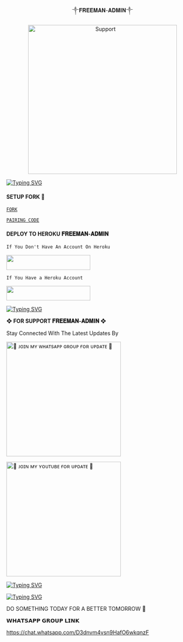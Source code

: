 
<p align="center">                                                 ༒𝐅𝐑𝐄𝐄𝐌𝐀𝐍-𝐀𝐃𝐌𝐈𝐍༒
  

</p>
<p align="center"> 
  <a href="https://whatsapp.com/channel/0029VajweHxKQuJP6qnjLM31">
    <img alt=Support height="390" src="https://files.catbox.moe/nfjzst.jpg"> 
    </p>
 
 
 


<a href="https://git.io/typing-svg"><img src="https://readme-typing-svg.demolab.com?font=Fira+Code&pause=1000&random=false&width=435&lines=𝐓𝐇𝐈𝐒+𝐈𝐒+𝐅𝐑𝐄𝐄𝐌𝐀𝐍-𝐀𝐃𝐌𝐈𝐍+𝐌𝐀𝐈𝐃𝐄+𝐈𝐍+𝐓𝐀𝐍𝐙𝐀𝐍𝐈𝐀" alt="Typing SVG" /></a>

#### SETUP  FORK 🌟


[`FORK`](https://github.com/Qartde/Rahmani_Md/fork)


 


[`PAIRING CODE`](https://rahmani-md-7xqe.onrender.com/)
 

#### DEPLOY TO HEROKU 𝐅𝐑𝐄𝐄𝐌𝐀𝐍-𝐀𝐃𝐌𝐈𝐍
`If You Don't Have An Account On Heroku`

<a align="center"><a href="https://signup.heroku.com">
 <img src="https://img.shields.io/badge/Create%20Account%20Now-blue?style=for-the-badge&logo=heroku" width="220" height="38.45"/></a></p>

`If You Have a Heroku Account`

<a align="center"><a href="https://dashboard.heroku.com/new?template=https://github.com/Qartde/Rahmani_Md/tree/main"> <img src="https://img.shields.io/badge/DEPLOY%20NOW-blue?style=for-the-badge&logo=heroku" width="220" height="38.45"/></a></p>



<a href="https://git.io/typing-svg"><img src="https://readme-typing-svg.demolab.com?font=Fira+Code&pause=1000&random=false&width=435&lines=𝐓𝐇𝐈𝐒+𝐈𝐒+𝐑𝐀𝐇𝐌𝐀𝐍𝐈+𝐌𝐃+𝐌𝐀𝐈𝐃𝐄+𝐈𝐍+𝐓𝐀𝐍𝐙𝐀𝐍𝐈𝐀" alt="Typing SVG" /></a>



**❖ FOR SUPPORT 𝐅𝐑𝐄𝐄𝐌𝐀𝐍-𝐀𝐃𝐌𝐈𝐍 ❖**
 
Stay Connected With The Latest Updates By
   <br>
  
<a href="https://whatsapp.com/channel/0029VajweHxKQuJP6qnjLM31"><img src="https://img.shields.io/badge/%F0%9F%8E%89%20ᴊᴏɪɴ%20ᴏᴜʀ%20ᴡʜᴀᴛsᴀᴘᴘ%20ᴄʜᴀɴɴᴇʟ-red" alt="🔰 ᴊᴏɪɴ ᴍʏ ᴡʜᴀᴛsᴀᴘᴘ ɢʀᴏᴜᴘ ғᴏʀ ᴜᴘᴅᴀᴛᴇ 🔰" width="300"></a>


<a href="https://youtube.com/@timnasa-tmd?si=pnitcokiKJdhzhMA"><img src="https://img.shields.io/badge/%F0%9F%8E%89%20ᴊᴏɪɴ%20ᴏᴜʀ%20ʏᴏᴜᴛᴜʙᴇ%20ᴄʜᴀɴɴᴇʟ-blue" alt="🔰 ᴊᴏɪɴ ᴍʏ ʏᴏᴜᴛᴜʙᴇ ғᴏʀ ᴜᴘᴅᴀᴛᴇ 🔰" width="300"></a>



<a href="https://git.io/typing-svg"><img src="https://readme-typing-svg.demolab.com?font=Fira+Code&pause=1000&random=false&width=435&lines=𝗔𝗟𝗪𝗔𝗬𝗦+𝗤𝗔𝗥𝗧" alt="Typing SVG" /></a>

<a href="https://git.io/typing-svg"><img src="https://readme-typing-svg.demolab.com?font=Black+Ops+One&size=50&pause=1000&color=1BAFBAFF&center=true&width=910&height=100&lines=THANKS FOR YOUR +SUPPORT-DONT; FORGET+TO+FORK+MYrepo;CREATED+BY+RAHMANI MD;RELEASED+1.3.2025" alt="Typing SVG" /></a>



DO SOMETHING TODAY FOR A BETTER TOMORROW  🌟

𝗪𝗛𝗔𝗧𝗦𝗔𝗣𝗣 𝗚𝗥𝗢𝗨𝗣 𝗟𝗜𝗡𝗞 

https://chat.whatsapp.com/D3dnvm4vsn9HafO6wkqnzF
